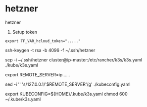 # hetzner

hetzner


1. Setup token

```shell
export TF_VAR_hcloud_token="....."
```

ssh-keygen -t rsa -b 4096 -f ~/.ssh/hetzner


scp -i ~/.ssh/hetzner cluster@ip-master:/etc/rancher/k3s/k3s.yaml ./kube/k3s.yaml

export REMOTE_SERVER=ip......

sed -i '' 's/127.0.0.1/'$REMOTE_SERVER'/g' ./kubeconfig.yaml


export KUBECONFIG=${HOME}/.kube/k3s.yaml
chmod 600 ~/.kube/k3s.yaml